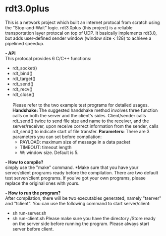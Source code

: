 # rdt3.0plus
This is a network project which built an internet protocal from scratch using the "Stop-and-Wait" logic.
rdt3.0plus (this project) is a reliable transportation layer protocal on top of UDP. It basically implements rdt3.0, but adds user-defined sender window (window size < 128) to achieve a pipelined speedup.

<b>- API</b><br>
This protocal provides 6 C/C++ functions:
  - rdt_socket()
  - rdt_bind()
  - rdt_target()
  - rdt_send()
  - rdt_recv()
  - rdt_close()<br>
<br>Please refer to the two example test programs for detailed usages.
<b>Handshake: </b> The suggested handshake method involves three function calls on both the server and the client's sides. Client/sender calls rdt_send() twice to send file size and name to the receiver, and the server/receiver, upon receive correct information from the sender, calls rdt_send() to indicate start of file transfer.
<b>Parameters:</b>
There are 3 parameters you can set before compilation:<br>
    - PAYLOAD: maximum size of message in a data packet
    - TIMEOUT: timeout length
    - W: window size. Default is 5.

<b>- How to compile?</b><br>
simply use the "make" command.
*Make sure that you have your server/client programs ready before the compilation. There are two default test server/client programs. If you've got your own programs, please replace the original ones with yours.

<b>- How to run the program?</b><br>
After compilation, there will be two executables generated, namely "tserver" and "tclient". You can use the following command to start server/client:
  - sh run-server.sh <packet loss rate> <packet error rate> <client host name>
  - sh run-client.sh <packet loss rate> <packet error rate> <server host name> <file name>
Please make sure you have the directory /Store ready on the server side before running the program.
Please always start server before client.
